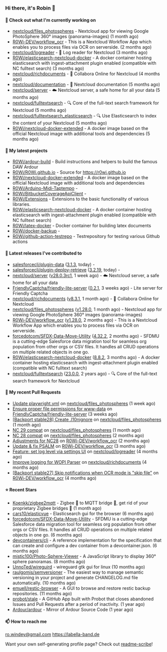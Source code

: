 ### Hi there, it's Robin 👋

#### 👷 Check out what I'm currently working on

- [nextcloud/files_photospheres](https://github.com/nextcloud/files_photospheres) - Nextcloud app for viewing Google PhotoSphere 360° images (panorama-images) (1 month ago)
- [R0Wi-DEV/workflow_ocr](https://github.com/R0Wi-DEV/workflow_ocr) - This is a Nextcloud Workflow App which enables you to process files via OCR on serverside. (2 months ago)
- [nextcloud/logreader](https://github.com/nextcloud/logreader) - 📜 Log reader for Nextcloud (3 months ago)
- [R0Wi/elasticsearch-nextcloud-docker](https://github.com/R0Wi/elasticsearch-nextcloud-docker) - A docker container hosting elasticsearch with ingest-attachment plugin enabled (compatible with NC fulltext search) (3 months ago)
- [nextcloud/richdocuments](https://github.com/nextcloud/richdocuments) - 📑 Collabora Online for Nextcloud (4 months ago)
- [nextcloud/documentation](https://github.com/nextcloud/documentation) - 📘 Nextcloud documentation (5 months ago)
- [nextcloud/server](https://github.com/nextcloud/server) - ☁️ Nextcloud server, a safe home for all your data (5 months ago)
- [nextcloud/fulltextsearch](https://github.com/nextcloud/fulltextsearch) - 🔍 Core of the full-text search framework for Nextcloud (5 months ago)
- [nextcloud/fulltextsearch_elasticsearch](https://github.com/nextcloud/fulltextsearch_elasticsearch) - 🔍 Use Elasticsearch to index the content of your Nextcloud (5 months ago)
- [R0Wi/nextcloud-docker-extended](https://github.com/R0Wi/nextcloud-docker-extended) - A docker image based on the official Nextcloud image with additional tools and dependencies (5 months ago)

#### 🌱 My latest projects

- [R0Wi/ardour-build](https://github.com/R0Wi/ardour-build) - Build instructions and helpers to build the famous DAW Ardour
- [R0Wi/R0Wi.github.io](https://github.com/R0Wi/R0Wi.github.io) - Source for https://r0wi.github.io
- [R0Wi/nextcloud-docker-extended](https://github.com/R0Wi/nextcloud-docker-extended) - A docker image based on the official Nextcloud image with additional tools and dependencies
- [R0Wi/Arduino-Midi-Taptempo](https://github.com/R0Wi/Arduino-Midi-Taptempo) - 
- [R0Wi/BitbucketCoverageApiClient](https://github.com/R0Wi/BitbucketCoverageApiClient) - 
- [R0Wi/Extensions](https://github.com/R0Wi/Extensions) - Extensions to the basic functionality of various libraries.
- [R0Wi/elasticsearch-nextcloud-docker](https://github.com/R0Wi/elasticsearch-nextcloud-docker) - A docker container hosting elasticsearch with ingest-attachment plugin enabled (compatible with NC fulltext search)
- [R0Wi/latex-docker](https://github.com/R0Wi/latex-docker) - Docker container for building latex documents
- [R0Wi/docker-backup](https://github.com/R0Wi/docker-backup) - 
- [R0Wi/github-action-testrepo](https://github.com/R0Wi/github-action-testrepo) - Testrepository for testing various Github actions

#### 🔭 Latest releases I've contributed to

- [salesforcecli/plugin-data](https://github.com/salesforcecli/plugin-data) ([3.1.3](https://github.com/salesforcecli/plugin-data/releases/tag/3.1.3), today) - 
- [salesforcecli/plugin-deploy-retrieve](https://github.com/salesforcecli/plugin-deploy-retrieve) ([3.2.19](https://github.com/salesforcecli/plugin-deploy-retrieve/releases/tag/3.2.19), today) - 
- [nextcloud/server](https://github.com/nextcloud/server) ([v28.0.3rc1](https://github.com/nextcloud/server/releases/tag/v28.0.3rc1), 1 week ago) - ☁️ Nextcloud server, a safe home for all your data
- [FriendlyCaptcha/friendly-lite-server](https://github.com/FriendlyCaptcha/friendly-lite-server) ([0.2.1](https://github.com/FriendlyCaptcha/friendly-lite-server/releases/tag/0.2.1), 3 weeks ago) - Lite server for Friendly Captcha
- [nextcloud/richdocuments](https://github.com/nextcloud/richdocuments) ([v8.3.1](https://github.com/nextcloud/richdocuments/releases/tag/v8.3.1), 1 month ago) - 📑 Collabora Online for Nextcloud
- [nextcloud/files_photospheres](https://github.com/nextcloud/files_photospheres) ([v1.28.0](https://github.com/nextcloud/files_photospheres/releases/tag/v1.28.0), 1 month ago) - Nextcloud app for viewing Google PhotoSphere 360° images (panorama-images)
- [R0Wi-DEV/workflow_ocr](https://github.com/R0Wi-DEV/workflow_ocr) ([v1.28.0](https://github.com/R0Wi-DEV/workflow_ocr/releases/tag/v1.28.0), 2 months ago) - This is a Nextcloud Workflow App which enables you to process files via OCR on serverside.
- [forcedotcom/SFDX-Data-Move-Utility](https://github.com/forcedotcom/SFDX-Data-Move-Utility) ([4.32.2](https://github.com/forcedotcom/SFDX-Data-Move-Utility/releases/tag/4.32.2), 2 months ago) - SFDMU is a cutting-edge Salesforce data migration tool for seamless org population from other orgs or CSV files. It handles all CRUD operations on multiple related objects in one go.
- [R0Wi/elasticsearch-nextcloud-docker](https://github.com/R0Wi/elasticsearch-nextcloud-docker) ([8.8.2](https://github.com/R0Wi/elasticsearch-nextcloud-docker/releases/tag/8.8.2), 3 months ago) - A docker container hosting elasticsearch with ingest-attachment plugin enabled (compatible with NC fulltext search)
- [nextcloud/fulltextsearch](https://github.com/nextcloud/fulltextsearch) ([23.0.0](https://github.com/nextcloud/fulltextsearch/releases/tag/23.0.0), 2 years ago) - 🔍 Core of the full-text search framework for Nextcloud

#### 🔨 My recent Pull Requests

- [Update playwright.yml](https://github.com/nextcloud/files_photospheres/pull/138) on [nextcloud/files_photospheres](https://github.com/nextcloud/files_photospheres) (1 week ago)
- [Ensure proper file permissions for www-data](https://github.com/FriendlyCaptcha/friendly-lite-server/pull/19) on [FriendlyCaptcha/friendly-lite-server](https://github.com/FriendlyCaptcha/friendly-lite-server) (3 weeks ago)
- [[Backport stable28] Create .l10nignore](https://github.com/nextcloud/files_photospheres/pull/136) on [nextcloud/files_photospheres](https://github.com/nextcloud/files_photospheres) (1 month ago)
- [NC 29 compat](https://github.com/nextcloud/files_photospheres/pull/133) on [nextcloud/files_photospheres](https://github.com/nextcloud/files_photospheres) (1 month ago)
- [NC 28 compat](https://github.com/nextcloud/files_photospheres/pull/131) on [nextcloud/files_photospheres](https://github.com/nextcloud/files_photospheres) (2 months ago)
- [Adjustments for NC28](https://github.com/R0Wi-DEV/workflow_ocr/pull/239) on [R0Wi-DEV/workflow_ocr](https://github.com/R0Wi-DEV/workflow_ocr) (2 months ago)
- [Update &amp; fix PSALM](https://github.com/R0Wi-DEV/workflow_ocr/pull/238) on [R0Wi-DEV/workflow_ocr](https://github.com/R0Wi-DEV/workflow_ocr) (3 months ago)
- [Feature: set log level via settings UI](https://github.com/nextcloud/logreader/pull/1027) on [nextcloud/logreader](https://github.com/nextcloud/logreader) (4 months ago)
- [Improve logging for WOPI Parser](https://github.com/nextcloud/richdocuments/pull/3252) on [nextcloud/richdocuments](https://github.com/nextcloud/richdocuments) (4 months ago)
- [[Backport stable27] Skip notifications when OCR mode is &#34;skip file&#34;](https://github.com/R0Wi-DEV/workflow_ocr/pull/234) on [R0Wi-DEV/workflow_ocr](https://github.com/R0Wi-DEV/workflow_ocr) (4 months ago)

#### ⭐ Recent Stars

- [Koenkk/zigbee2mqtt](https://github.com/Koenkk/zigbee2mqtt) - Zigbee 🐝 to MQTT bridge 🌉, get rid of your proprietary Zigbee bridges 🔨 (1 month ago)
- [cars10/elasticvue](https://github.com/cars10/elasticvue) - Elasticsearch gui for the browser (6 months ago)
- [forcedotcom/SFDX-Data-Move-Utility](https://github.com/forcedotcom/SFDX-Data-Move-Utility) - SFDMU is a cutting-edge Salesforce data migration tool for seamless org population from other orgs or CSV files. It handles all CRUD operations on multiple related objects in one go. (6 months ago)
- [devcontainers/cli](https://github.com/devcontainers/cli) - A reference implementation for the specification that can create and configure a dev container from a devcontainer.json. (6 months ago)
- [mistic100/Photo-Sphere-Viewer](https://github.com/mistic100/Photo-Sphere-Viewer) - A JavaScript library to display 360° sphere panoramas. (8 months ago)
- [UnnoTed/wireguird](https://github.com/UnnoTed/wireguird) - wireguard gtk gui for linux (10 months ago)
- [raulgomis/semversioner](https://github.com/raulgomis/semversioner) - The easiest way to manage semantic versioning in your project and generate CHANGELOG.md file automatically. (10 months ago)
- [emuell/restic-browser](https://github.com/emuell/restic-browser) - A GUI to browse and restore restic backup repositories. (11 months ago)
- [probot/stale](https://github.com/probot/stale) - A GitHub App built with Probot that closes abandoned Issues and Pull Requests after a period of inactivity. (1 year ago)
- [Ardour/ardour](https://github.com/Ardour/ardour) - Mirror of Ardour Source Code (1 year ago)

#### 📫 How to reach me
[ro.windey@gmail.com](mailto:ro.windey@gmailcom)
https://labella-band.de

Want your own self-generating profile page? Check out [readme-scribe](https://github.com/muesli/readme-scribe)!